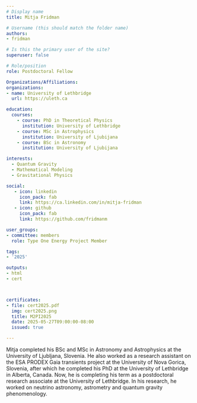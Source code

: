 ```yaml
---
# Display name
title: Mitja Fridman

# Username (this should match the folder name)
authors:
- fridman

# Is this the primary user of the site?
superuser: false

# Role/position
role: Postdoctoral Fellow

Organizations/Affiliations:
organizations:
- name: University of Lethbridge
  url: https://uleth.ca

education:
  courses:
    - course: PhD in Theoretical Physics
      institution: University of Lethbridge
    - course: MSc in Astrophysics
      institution: University of Ljubijana
    - course: BSc in Astronomy
      institution: University of Ljubijana

interests:
  - Quantum Gravity
  - Mathematical Modeling
  - Gravitational Physics

social:
   - icon: linkedin
     icon_pack: fab
     link: https://ca.linkedin.com/in/mitja-fridman
   - icon: github
     icon_pack: fab
     link: https://github.com/fridmanm

user_groups:
- committee: members
  role: Type One Energy Project Member

tags:
- '2025'

outputs:
- html
- cert



certificates:
- file: cert2025.pdf
  img: cert2025.png
  title: M2PI2025
  date: 2025-05-27T09:00:00-08:00
  issued: true

---
```

 Mitja completed his BSc and MSc in Astronomy and Astrophysics at the University
 of Ljubljana, Slovenia. He also worked as a research assistant on the ESA
 PRODEX Gaia transients project at the University of Nova Gorica, Slovenia,
 after which he completed his PhD at the University of Lethbridge in Alberta,
 Canada. Now, he is completing his term as a postdoctoral research associate at
 the University of Lethbridge. In his research, he worked on neutrino astronomy,
 astrometry and quantum gravity phenomenology.
